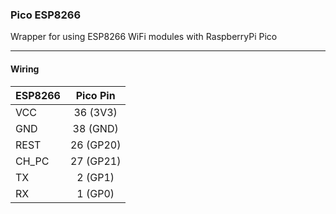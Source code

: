 ### Pico ESP8266

Wrapper for using ESP8266 WiFi modules with RaspberryPi Pico

---

#### Wiring

| ESP8266 | Pico Pin  |
|---------|:---------:|
| VCC     | 36 (3V3)  |
| GND     | 38 (GND)  |
| REST    | 26 (GP20) |
| CH_PC   | 27 (GP21) |
| TX      |  2 (GP1)  |
| RX      |  1 (GP0)  |
